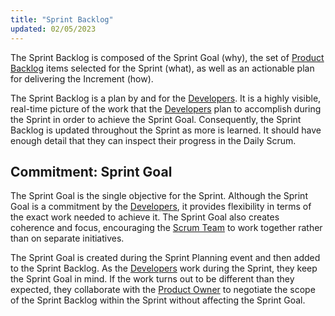 ```yaml
---
title: "Sprint Backlog"
updated: 02/05/2023
---
```


The Sprint Backlog is composed of the Sprint Goal (why), the set of [Product Backlog](/guides/scrum/artifacts/pbl) items selected for the Sprint (what), as well as an actionable plan for delivering the Increment (how).

The Sprint Backlog is a plan by and for the [Developers](/guides/scrum/team/developers). It is a highly visible, real-time picture of the work that the [Developers](/guides/scrum/team/developers) plan to accomplish during the Sprint in order to achieve the Sprint Goal. Consequently, the Sprint Backlog is updated throughout the Sprint as more is learned. It should have enough detail that they can inspect their progress in the Daily Scrum.

## Commitment: Sprint Goal

The Sprint Goal is the single objective for the Sprint. Although the Sprint Goal is a commitment by the [Developers](/guides/scrum/team/developers), it provides flexibility in terms of the exact work needed to achieve it. The Sprint Goal also creates coherence and focus, encouraging the [Scrum Team](/guides/scrum/team/) to work together rather than on separate initiatives.

The Sprint Goal is created during the Sprint Planning event and then added to the Sprint Backlog. As the [Developers](/guides/scrum/team/developers) work during the Sprint, they keep the Sprint Goal in mind. If the work turns out to be different than they expected, they collaborate with the [Product Owner](/guides/scrum/team/po) to negotiate the scope of the Sprint Backlog within the Sprint without affecting the Sprint Goal.
